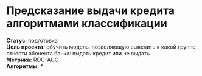 # Предсказание выдачи кредита алгоритмами классификации
**Статус**: подготовка<br>
**Цель проекта:** обучить модель, позволяющую выяснить к какой группе отнести абонента банка: выдать кредит или не выдать.<br>
**Метрика:** ROC-AUC<br>
**Алгоритмы:** *
